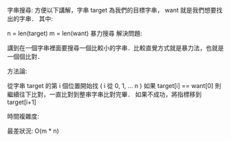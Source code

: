 字串搜尋:
方便以下講解，字串 target 為我們的目標字串， want 就是我們想要找出的字串． 其中:

n = len(target)
m = len(want)
暴力搜尋
解決問題:

講到在一個字串裡面要搜尋一個比較小的字串．比較直覺方式就是暴力法，也就是一個個比對．

方法論:

從字串 target 的第 i 個位置開始找 ( i 從 0, 1, … n )
如果 target[i] == want[0] 則繼續往下比對，一直比對到整串字串比對完畢．
如果不成功，將指標移到 target[i+1]

時間複雜度:

最差狀況: O(m * n)
